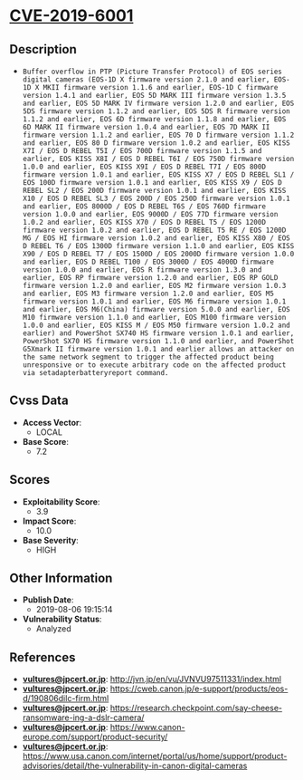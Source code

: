 
# [CVE-2019-6001](https://cve.mitre.org/cgi-bin/cvename.cgi?name=CVE-2019-6001)

## Description

- `Buffer overflow in PTP (Picture Transfer Protocol) of EOS series digital cameras (EOS-1D X firmware version 2.1.0 and earlier, EOS-1D X MKII firmware version 1.1.6 and earlier, EOS-1D C firmware version 1.4.1 and earlier, EOS 5D MARK III firmware version 1.3.5 and earlier, EOS 5D MARK IV firmware version 1.2.0 and earlier, EOS 5DS firmware version 1.1.2 and earlier, EOS 5DS R firmware version 1.1.2 and earlier, EOS 6D firmware version 1.1.8 and earlier, EOS 6D MARK II firmware version 1.0.4 and earlier, EOS 7D MARK II firmware version 1.1.2 and earlier, EOS 70 D firmware version 1.1.2 and earlier, EOS 80 D firmware version 1.0.2 and earlier, EOS KISS X7I / EOS D REBEL T5I / EOS 700D firmware version 1.1.5 and earlier, EOS KISS X8I / EOS D REBEL T6I / EOS 750D firmware version 1.0.0 and earlier, EOS KISS X9I / EOS D REBEL T7I / EOS 800D firmware version 1.0.1 and earlier, EOS KISS X7 / EOS D REBEL SL1 / EOS 100D firmware version 1.0.1 and earlier, EOS KISS X9 / EOS D REBEL SL2 / EOS 200D firmware version 1.0.1 and earlier, EOS KISS X10 / EOS D REBEL SL3 / EOS 200D / EOS 250D firmware version 1.0.1 and earlier, EOS 8000D / EOS D REBEL T6S / EOS 760D firmware version 1.0.0 and earlier, EOS 9000D / EOS 77D firmware version 1.0.2 and earlier, EOS KISS X70 / EOS D REBEL T5 / EOS 1200D firmware version 1.0.2 and earlier, EOS D REBEL T5 RE / EOS 1200D MG / EOS HI firmware version 1.0.2 and earlier, EOS KISS X80 / EOS D REBEL T6 / EOS 1300D firmware version 1.1.0 and earlier, EOS KISS X90 / EOS D REBEL T7 / EOS 1500D / EOS 2000D firmware version 1.0.0 and earlier, EOS D REBEL T100 / EOS 3000D / EOS 4000D firmware version 1.0.0 and earlier, EOS R firmware version 1.3.0 and earlier, EOS RP firmware version 1.2.0 and earlier, EOS RP GOLD firmware version 1.2.0 and earlier, EOS M2 firmware version 1.0.3 and earlier, EOS M3 firmware version 1.2.0 and earlier, EOS M5 firmware version 1.0.1 and earlier, EOS M6 firmware version 1.0.1 and earlier, EOS M6(China) firmware version 5.0.0 and earlier, EOS M10 firmware version 1.1.0 and earlier, EOS M100 firmware version 1.0.0 and earlier, EOS KISS M / EOS M50 firmware version 1.0.2 and earlier) and PowerShot SX740 HS firmware version 1.0.1 and earlier, PowerShot SX70 HS firmware version 1.1.0 and earlier, and PowerShot G5Xmark II firmware version 1.0.1 and earlier allows an attacker on the same network segment to trigger the affected product being unresponsive or to execute arbitrary code on the affected product via setadapterbatteryreport command.`

## Cvss Data

- **Access Vector**:
  - LOCAL
- **Base Score**:
  - 7.2

## Scores

- **Exploitability Score**:
  - 3.9
- **Impact Score**:
  - 10.0
- **Base Severity**:
  - HIGH

## Other Information

- **Publish Date**:
  - 2019-08-06 19:15:14
- **Vulnerability Status**:
  - Analyzed

## References

- **vultures@jpcert.or.jp**: http://jvn.jp/en/vu/JVNVU97511331/index.html
- **vultures@jpcert.or.jp**: https://cweb.canon.jp/e-support/products/eos-d/190806dilc-firm.html
- **vultures@jpcert.or.jp**: https://research.checkpoint.com/say-cheese-ransomware-ing-a-dslr-camera/
- **vultures@jpcert.or.jp**: https://www.canon-europe.com/support/product-security/
- **vultures@jpcert.or.jp**: https://www.usa.canon.com/internet/portal/us/home/support/product-advisories/detail/the-vulnerability-in-canon-digital-cameras
